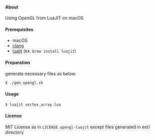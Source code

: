#### About

Using OpenGL from LuaJIT on macOS

#### Prerequisites

- macOS
- [clang](https://clang.llvm.org)
- [luajit](https://luajit.org) (ex. `brew install luajit`)

#### Preparation

generate necessary files as below.

````sh
$ ./gen_opengl.sh
````

#### Usage

````sh
$ luajit vertex_array.lua
````

#### License

MIT License as in `LICENSE.opengl-luajit` except files generated in ext/ directory
